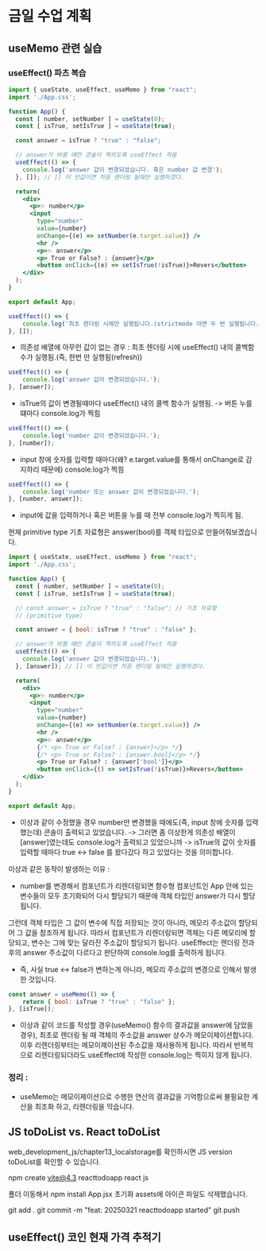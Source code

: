 # 금일 수업 계획
## useMemo 관련 실습 
### useEffect() 파츠 복습
```jsx
import { useState, useEffect, useMemo } from "react";
import './App.css';

function App() {
  const [ number, setNumber ] = useState(0);
  const [ isTrue, setIsTrue ] = useState(true);

  const answer = isTrue ? "true" : "false";

  // answer가 바뀔 떄만 콘솔이 찍히도록 useEffect 적용
  useEffect(() => {
    console.log('answer 값이 변경되었습니다. 혹은 number 값 변경');
  }, []); // [] 이 빈값이면 처음 렌더링 될떄만 실행하겠다.

  return(
    <div>
      <p>✨ number</p>
      <input
        type="number"
        value={number} 
        onChange={(e) => setNumber(e.target.value)} />
        <hr />
        <p>✨ answer</p>
        <p> True or False? : {answer}</p>
        <button onClick={(e) => setIsTrue(!isTrue)}>Revers</button>
    </div>
  );
}

export default App;
```

```jsx
useEffect(() => {
    console.log('최초 렌더링 시에만 실행됩니다.(strictmode 라면 두 번 실행됩니다.)');
}, []);
```

- 의존성 배열에 아무런 값이 없는 경우 : 최초 렌더링 시에 useEffect() 내의 콜백함수가
실행됨.(즉, 한번 만 실행됨(refresh))

```jsx
useEffect(() => {
    console.log('answer 값이 변경되었습니다.');
}, [answer]);
```

- isTrue의 값이 변경될때마다 useEffect() 내의 콜백 함수가 실행됨. -> 버튼 누를 떄마다 console.log가 찍힘

```jsx
useEffect(() => {
    console.log('number 값이 변경되었습니다.');
}, [number]);
```

- input 창에 숫자를 입력할 때마다(왜? e.target.value를 통해서 onChange로 감지하리 때문에) console.log가 찍힘

```jsx
useEffect(() => {
    console.log('number 또는 answer 값이 변경되었습니다.');
}, [number, answer]);
```

- input에 값을 입력하거나 혹은 버튼을 누를 때 전부 console.log가 찍히게 됨.

현재 primitive type 기초 자료형은 answer(bool)를 객체 타입으로 만들어줘보겠습니다.

```jsx
import { useState, useEffect, useMemo } from "react";
import './App.css';

function App() {
  const [ number, setNumber ] = useState(0);
  const [ isTrue, setIsTrue ] = useState(true);

  // const answer = isTrue ? "true" : "false"; // 기초 자료형
  // (primitive type)

  const answer = { bool: isTrue ? "true" : "false" };

  // answer가 바뀔 떄만 콘솔이 찍히도록 useEffect 적용
  useEffect(() => {
    console.log('answer 값이 변경되었습니다.');
  }, [answer]); // [] 이 빈값이면 처음 렌더링 될떄만 실행하겠다.

  return(
    <div>
      <p>✨ number</p>
      <input
        type="number"
        value={number} 
        onChange={(e) => setNumber(e.target.value)} />
        <hr />
        <p>✨ answer</p>
        {/* <p> True or False? : {answer}</p> */}
        {/* <p> True or False? : {answer.bool}</p> */}
        <p> True or False? : {answer['bool']}</p>
        <button onClick={() => setIsTrue(!isTrue)}>Revers</button>
    </div>
  );
}

export default App;
```

- 이상과 같이 수정했을 경우 number만 변경했을 때에도(즉, input 창에 숫자를 입력했는데)
콘솔이 출력되고 있었습니다.
-> 그러면 좀 이상한게 의존성 배열이 [answer]였는데도 console.log가 출력되고 있었으니까
-> isTrue의 값이 숫자를 입력할 때마다 true <-> false 를 왔다갔다 하고 있었다는 것을
의미합니다.

이상과 같은 동작이 발생하는 이유 :
- number를 변경해서 컴포넌트가 리렌더링되면 함수형 컴포넌트인 App 안에 있는 변수들이
모두 초기화되어 다시 할당되기 때문에 객체 타입인 answer가 다시 할당됩니다.

그런데 객체 타입은 그 값이 변수에 직접 저장되는 것이 아니라, 메모리 주소값이 할당되어 그
값을 참조하게 됩니다. 따라서 컴포넌트가 리렌더링되면 객체는 다른 메모리에 할당되고,
변수는 그에 맞는 달라진 주소값이 할당되기 됩니다. useEffect는 렌더링 전과 후의 answer
주소값이 다르다고 판단하여 console.log를 출력하게 됩니다.

- 즉, 사실 true <-> false가 변하는게 아니라, 메모리 주소값의 변경으로 인해서 발생한 것입니다.

```jsx
const answer = useMemo(() => {
    return { bool: isTrue ? "true" : "false" };
}, [isTrue]);
```
- 이상과 같이 코드를 작성할 경우(useMemo() 함수의 결과값을 answer에 담았을 경우), 최초로 렌더링
될 때 객체의 주소값을 answer 상수가 메모이제이션합니다. 이후 리렌더링부터는 메모이제이션된 주소값을
재사용하게 됩니다. 따라서 반복적으로 리렌더링되더라도 useEffect에 작성한 console.log는 찍히지 않게
됩니다.

### 정리 : 
- useMemo는 메모이제이션으로 수행한 연산의 결과값을 기억함으로써 불필요한 계산을 최조화 하고,
리렌더링을 막습니다.


## JS toDoList vs. React toDoList

web_development_js/chapter13_localstorage를 확인하시면 JS version toDoList를 확인할 수
있습니다.

npm create vite@4.3
reacttodoapp
react
js

폴더 이동해서 npm install
App.jsx 초기화
assets에 아이콘 파일도 삭제했습니다.

git add .
git commit -m "feat: 20250321 reacttodoapp started"
git push

## useEffect() 코인 현재 가격 추적기